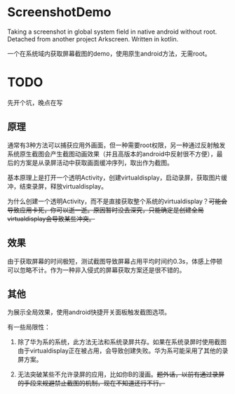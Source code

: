 # ScreenshotDemo
Taking a screenshot in global system field in native android without root. Detached from another project Arkscreen. Written in kotlin.

一个在系统域内获取屏幕截图的demo，使用原生android方法，无需root。

# TODO
先开个坑，晚点在写

## 原理
通常有3种方法可以捕获应用外画面，但一种需要root权限，另一种通过反射触发系统原生截图会产生截图动画效果（并且高版本的android中反射很不方便），最后的方案是从录屏活动中获取画面缓冲序列，取出作为截图。

基本原理上是打开一个透明Activity，创建virtualdisplay，启动录屏，获取图片缓冲，结束录屏，释放virtualdisplay。

为什么创建一个透明Activity，而不是直接获取整个系统的virtualdisplay？~~可能会导致应用卡死，你可以逝一逝。原因暂时没去深究，只能确定是创建全局virtualdisplay会导致某些冲突。~~

## 效果
由于获取屏幕的时间极短，测试截图导致屏幕占用平均时间约0.3s，体感上停顿可以忽略不计。作为一种非入侵式的屏幕获取方案还是很不错的。

## 其他
为展示全局效果，使用android快捷开关面板触发截图选项。


有一些局限性：

1. 除了华为系的系统，此方法无法和系统录屏共存。如果在系统录屏时使用截图由于virtualdisplay正在被占用，会导致创建失败。华为系可能采用了其他的录屏方案。

2. 无法突破某些不允许录屏的应用，比如你B的漫画。~~题外话，以前有通过录屏的手段来规避禁止截图的机制，现在不知道还行不行。~~
